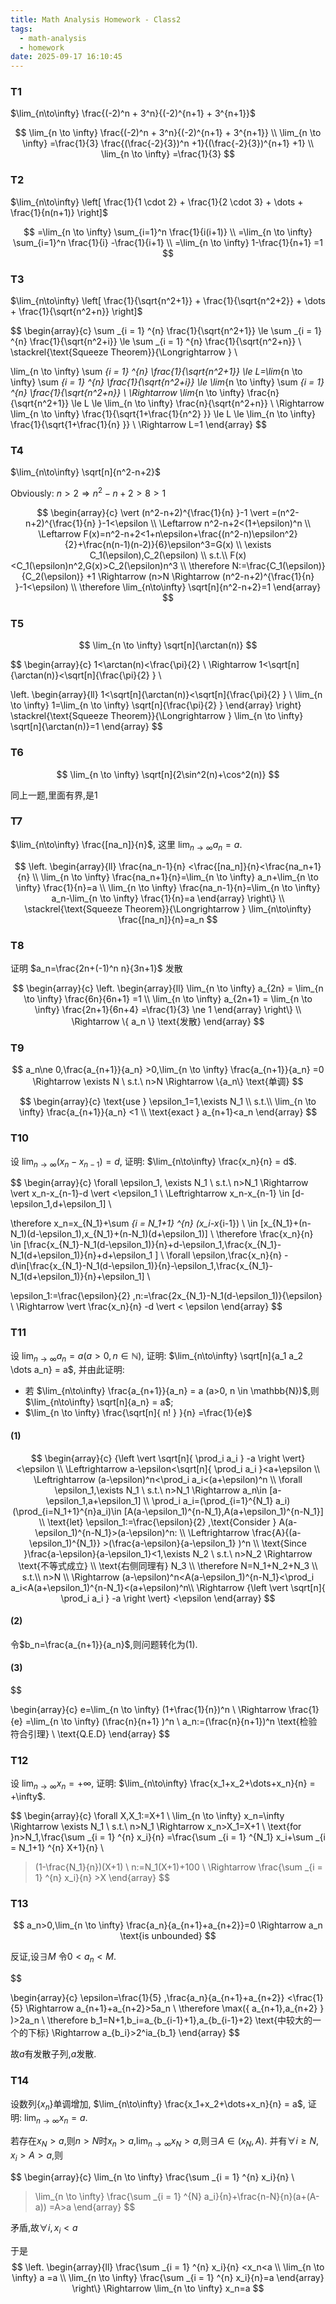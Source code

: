 ```yaml
---
title: Math Analysis Homework - Class2
tags:
  - math-analysis
  - homework
date: 2025-09-17 16:10:45
---
```




### T1

<div class="cbox">

$\lim_{n\to\infty} \frac{(-2)^n + 3^n}{(-2)^{n+1} + 3^{n+1}}$

</div>

<div class='pbox'>

$$
\lim_{n \to \infty}  \frac{(-2)^n + 3^n}{(-2)^{n+1} + 3^{n+1}} \\
\lim_{n \to \infty}  =\frac{1}{3}  \frac{(\frac{-2}{3})^n +1}{(\frac{-2}{3})^{n+1} +1}  \\
\lim_{n \to \infty}  =\frac{1}{3} 
$$

</div>


### T2

<div class="cbox">

$\lim_{n\to\infty} \left[ \frac{1}{1 \cdot 2} + \frac{1}{2 \cdot 3} + \dots + \frac{1}{n(n+1)} \right]$

</div>

<div class='pbox'>

$$
=\lim_{n \to \infty}  \sum_{i=1}^n \frac{1}{i(i+1)} \\
=\lim_{n \to \infty}  \sum_{i=1}^n \frac{1}{i} -\frac{1}{i+1}  \\
=\lim_{n \to \infty}  1-\frac{1}{n+1}
=1
$$

</div>




### T3

<div class="cbox">

$\lim_{n\to\infty} \left[ \frac{1}{\sqrt{n^2+1}} + \frac{1}{\sqrt{n^2+2}} + \dots + \frac{1}{\sqrt{n^2+n}} \right]$

</div>

<div class='pbox'>

$$
\begin{array}{c}
\sum _{i = 1} ^{n}  \frac{1}{\sqrt{n^2+1}} \le \sum _{i = 1} ^{n}  \frac{1}{\sqrt{n^2+i}} \le \sum _{i = 1} ^{n}  \frac{1}{\sqrt{n^2+n}}  \\
\stackrel{\text{Squeeze Theorem}}{\Longrightarrow } \\

\lim_{n \to \infty} \sum _{i = 1} ^{n}  \frac{1}{\sqrt{n^2+1}} \le L=\lim_{n \to \infty} \sum _{i = 1} ^{n}  \frac{1}{\sqrt{n^2+i}} \le \lim_{n \to \infty} \sum _{i = 1} ^{n}  \frac{1}{\sqrt{n^2+n}}  \\
\Rightarrow 
\lim_{n \to \infty} \frac{n}{\sqrt{n^2+1}} \le L \le \lim_{n \to \infty} \frac{n}{\sqrt{n^2+n}}  \\
\Rightarrow 
\lim_{n \to \infty} \frac{1}{\sqrt{1+\frac{1}{n^2} }} \le L \le \lim_{n \to \infty} \frac{1}{\sqrt{1+\frac{1}{n} }}  \\
\Rightarrow L=1
\end{array}
$$

</div>



### T4

<div class="cbox">

$\lim_{n\to\infty} \sqrt[n]{n^2-n+2}$

</div>

<div class='pbox'>

Obviously: $n>2 \Rightarrow n^2-n+2>8>1$

$$
\begin{array}{c}
\vert (n^2-n+2)^{\frac{1}{n} }-1 \vert =(n^2-n+2)^{\frac{1}{n} }-1<\epsilon \\
\Leftarrow n^2-n+2<(1+\epsilon)^n \\
\Leftarrow F(x)=n^2-n+2<1+n\epsilon+\frac{(n^2-n)\epsilon^2}{2}+\frac{n(n-1)(n-2)}{6}\epsilon^3=G(x)   \\
\exists C_1(\epsilon),C_2(\epsilon) \\ s.t.\\ 
F(x)<C_1(\epsilon)n^2,G(x)>C_2(\epsilon)n^3 \\
\therefore N:=\frac{C_1(\epsilon)}{C_2(\epsilon)} +1 \Rightarrow (n>N \Rightarrow (n^2-n+2)^{\frac{1}{n} }-1<\epsilon) \\
\therefore \lim_{n\to\infty} \sqrt[n]{n^2-n+2}=1
\end{array}
$$

</div>



### T5

<div class="cbox">

$$
\lim_{n \to \infty} \sqrt[n]{\arctan(n)}
$$

</div>

<div class='pbox'>

$$
\begin{array}{c}
1<\arctan(n)<\frac{\pi}{2} \\
\Rightarrow 1<\sqrt[n]{\arctan(n)}<\sqrt[n]{\frac{\pi}{2} } \\

\left. \begin{array}{ll}
1<\sqrt[n]{\arctan(n)}<\sqrt[n]{\frac{\pi}{2} }  \\
\lim_{n \to \infty} 1=\lim_{n \to \infty} \sqrt[n]{\frac{\pi}{2} }
\end{array} \right\}
\stackrel{\text{Squeeze Theorem}}{\Longrightarrow }
\lim_{n \to \infty} \sqrt[n]{\arctan(n)}=1
\end{array}
$$

</div>



### T6

<div class="cbox">

$$
\lim_{n \to \infty} \sqrt[n]{2\sin^2(n)+\cos^2(n)}
$$

</div>

<div class='pbox'>

同上一题,里面有界,是$1$

</div>



### T7

<div class="cbox">

$\lim_{n\to\infty} \frac{[na_n]}{n}$, 这里 $\lim_{n\to\infty} a_n = a$.

</div>

<div class='pbox'>

$$
\left. \begin{array}{ll}
\frac{na_n-1}{n} <\frac{[na_n]}{n}<\frac{na_n+1}{n}  \\
\lim_{n \to \infty} \frac{na_n+1}{n}=\lim_{n \to \infty} a_n+\lim_{n \to \infty} \frac{1}{n}=a \\
\lim_{n \to \infty} \frac{na_n-1}{n}=\lim_{n \to \infty} a_n-\lim_{n \to \infty} \frac{1}{n}=a 
\end{array} \right\} \\
\stackrel{\text{Squeeze Theorem}}{\Longrightarrow }
\lim_{n\to\infty} \frac{[na_n]}{n}=a_n
$$

</div>



### T8

<div class="cbox">

证明 $a_n=\frac{2n+(-1)^n n}{3n+1}$ 发散

</div>

<div class='pbox'>

$$
\begin{array}{c}
\left. \begin{array}{ll}
\lim_{n \to \infty} a_{2n} = \lim_{n \to \infty} \frac{6n}{6n+1} =1 \\
\lim_{n \to \infty} a_{2n+1} = \lim_{n \to \infty} \frac{2n+1}{6n+4} =\frac{1}{3} \ne 1 
\end{array} \right\} \\
\Rightarrow \{ a_n \} \text{发散} 
\end{array}
$$

</div>



### T9

<div class="cbox">

$$
a_n\ne 0,\frac{a_{n+1}}{a_n} >0,\lim_{n \to \infty} \frac{a_{n+1}}{a_n} =0 \Rightarrow \exists N \ s.t.\ 
n>N \Rightarrow \{a_n\} \text{单调} 
$$

</div>

<div class='pbox'>

$$
\begin{array}{c}
\text{use } \epsilon_1=1,\exists N_1 \\ s.t.\\ 
\lim_{n \to \infty} \frac{a_{n+1}}{a_n} <1 \\
\text{exact }  a_{n+1}<a_n
\end{array}
$$

</div>



### T10

<div class="cbox">

设 $\lim_{n\to\infty} (x_n - x_{n-1}) = d$, 证明: $\lim_{n\to\infty} \frac{x_n}{n} = d$.

</div>

<div class='pbox'>

$$
\begin{array}{c}
\forall \epsilon_1, \exists N_1 \ s.t.\ 
n>N_1 \Rightarrow \vert x_n-x_{n-1}-d \vert <\epsilon_1 \\
\Leftrightarrow x_n-x_{n-1} \in [d-\epsilon_1,d+\epsilon_1] \\

\therefore x_n=x_{N_1}+\sum _{i = N_1+1} ^{n}  (x_i-x_{i-1}) \\
\in [x_{N_1}+(n-N_1)(d-\epsilon_1),x_{N_1}+(n-N_1)(d+\epsilon_1)] \\
\therefore \frac{x_n}{n} \in [\frac{x_{N_1}-N_1(d-\epsilon_1)}{n}+d-\epsilon_1,\frac{x_{N_1}-N_1(d+\epsilon_1)}{n}+d+\epsilon_1 ] \\
\forall \epsilon,\frac{x_n}{n} -d\in[\frac{x_{N_1}-N_1(d-\epsilon_1)}{n}-\epsilon_1,\frac{x_{N_1}-N_1(d+\epsilon_1)}{n}+\epsilon_1] \\


\epsilon_1:=\frac{\epsilon}{2} ,n:=\frac{2x_{N_1}-N_1(d-\epsilon_1)}{\epsilon}  \\
\Rightarrow \vert \frac{x_n}{n} -d \vert < \epsilon
\end{array}
$$

</div>



### T11

<div class="cbox">

设 $\lim_{n\to\infty} a_n = a (a>0, n \in \mathbb{N})$, 证明: $\lim_{n\to\infty} \sqrt[n]{a_1 a_2 \dots a_n} = a$, 并由此证明:
- 若 $\lim_{n\to\infty} \frac{a_{n+1}}{a_n} = a (a>0, n \in \mathbb{N})$,则 $\lim_{n\to\infty} \sqrt[n]{a_n} = a$; 
-  $\lim_{n \to \infty} \frac{\sqrt[n]{ n! } }{n} =\frac{1}{e}$ 

</div>

<div class='pbox'>

#### (1)

$$
\begin{array}{c}
{\left \vert \sqrt[n]{ \prod_i a_i } -a \right \vert} <\epsilon \\
\Leftrightarrow a-\epsilon<\sqrt[n]{ \prod_i a_i }<a+\epsilon \\
\Leftrightarrow (a-\epsilon)^n<\prod_i a_i<(a+\epsilon)^n \\
\forall \epsilon_1,\exists N_1 \ s.t.\ 
n>N_1 \Rightarrow a_n\in [a-\epsilon_1,a+\epsilon_1] \\
\prod_i a_i=(\prod_{i=1}^{N_1} a_i) (\prod_{i=N_1+1}^{n}a_i)\in [A(a-\epsilon_1)^{n-N_1},A(a+\epsilon_1)^{n-N_1}] \\
\text{let} \epsilon_1:=\frac{\epsilon}{2} ,\text{Consider } A(a-\epsilon_1)^{n-N_1}>(a-\epsilon)^n: \\
\Leftrightarrow \frac{A}{(a-\epsilon_1)^{N_1}} >(\frac{a-\epsilon}{a-\epsilon_1} )^n \\
\text{Since }\frac{a-\epsilon}{a-\epsilon_1}<1,\exists N_2 \ s.t.\ 
n>N_2 \Rightarrow \text{不等式成立} \\
\text{右侧同理有} N_3 \\
\therefore N=N_1+N_2+N_3 \\ s.t.\\ 
n>N  \\ 
\Rightarrow  (a-\epsilon)^n<A(a-\epsilon_1)^{n-N_1}<\prod_i a_i<A(a+\epsilon_1)^{n-N_1}<(a+\epsilon)^n\\
\Rightarrow {\left \vert \sqrt[n]{ \prod_i a_i } -a \right \vert} <\epsilon 
\end{array}
$$

#### (2)

令$b_n=\frac{a_{n+1}}{a_n}$,则问题转化为(1).

#### (3)

$$

\begin{array}{c}
e=\lim_{n \to \infty} (1+\frac{1}{n})^n  \\
\Rightarrow \frac{1}{e} =\lim_{n \to \infty} (\frac{n}{n+1} )^n \\
a_n:=(\frac{n}{n+1})^n 
\text{检验符合引理}
\\
\text{Q.E.D}
\end{array}
$$

</div>



### T12

<div class="cbox">

设 $\lim_{n\to\infty} x_n = +\infty$, 证明: $\lim_{n\to\infty} \frac{x_1+x_2+\dots+x_n}{n} = +\infty$.

</div>

<div class='pbox'>

$$
\begin{array}{c}
\forall X,X_1:=X+1  \\
\lim_{n \to \infty} x_n=\infty \Rightarrow \exists N_1 \ s.t.\ 
n>N_1 \Rightarrow x_n>X_1=X+1 \\
\text{for }n>N_1,\frac{\sum _{i = 1} ^{n}  x_i}{n} =\frac{\sum _{i = 1} ^{N_1}  x_i+\sum _{i = N_1+1} ^{n}  X+1}{n} \\
>(1-\frac{N_1}{n})(X+1)  \\
n:=N_1(X+1)+100 \\
\Rightarrow \frac{\sum _{i = 1} ^{n}  x_i}{n} >X
\end{array}
$$

</div>



### T13

<div class="cbox">

$$
a_n>0,\lim_{n \to \infty} \frac{a_n}{a_{n+1}+a_{n+2}}=0 \Rightarrow a_n \text{is unbounded}  
$$

</div>

<div class='pbox'>

反证,设$\exists M$ 令$0<a_n<M$.

$$

\begin{array}{c}
\epsilon=\frac{1}{5} ,\frac{a_n}{a_{n+1}+a_{n+2}} <\frac{1}{5} \Rightarrow a_{n+1}+a_{n+2}>5a_n \\
\therefore \max(\{ a_{n+1},a_{n+2} \} )>2a_n \\
\therefore b_1=N+1,b_i=a_{b_{i-1}+1},a_{b_{i-1}+2} \text{中较大的一个的下标} 
\Rightarrow a_{b_i}>2^ia_{b_1}
\end{array}
$$

故$a$有发散子列,$a$发散.

</div>



### T14

<div class="cbox">

设数列$\{x_n\}$单调增加, $\lim_{n\to\infty} \frac{x_1+x_2+\dots+x_n}{n} = a$, 证明: $\lim_{n\to\infty} x_n = a$.

</div>

<div class='pbox'>

若存在$x_N>a$,则$n>N$时$x_n>a$,$\lim_{n \to \infty} x_N>a$,则$\exists A\in (x_N,A)$. 并有$\forall i\ge N, x_i>A>a$,则

$$
\begin{array}{c}
\lim_{n \to \infty} \frac{\sum _{i = 1} ^{n}  x_i}{n} \\
>\lim_{n \to \infty} \frac{\sum _{i = 1} ^{N}  a_i}{n}+\frac{n-N}{n}(a+(A-a))
=A>a
\end{array}
$$

矛盾,故$\forall i,x_i<a$

于是
$$
\left. \begin{array}{ll}
\frac{\sum _{i = 1} ^{n}  x_i}{n} <x_n<a \\
\lim_{n \to \infty} a =a \\
\lim_{n \to \infty} \frac{\sum _{i = 1} ^{n}  x_i}{n}=a
\end{array} \right\}
\Rightarrow 
\lim_{n \to \infty} x_n=a
$$


</div>

